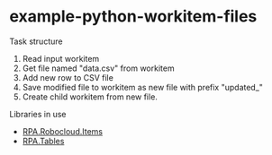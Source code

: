 # example-python-workitem-files

Task structure

  1. Read input workitem
  2. Get file named "data.csv" from workitem
  3. Add new row to CSV file
  4. Save modified file to workitem as new file with prefix "updated_"
  5. Create child workitem from new file.
  
Libraries in use

  - [RPA.Robocloud.Items](https://robocorp.com/docs/libraries/rpa-framework/rpa-robocloud-items)
  - [RPA.Tables](https://robocorp.com/docs/libraries/rpa-framework/rpa-tables)
